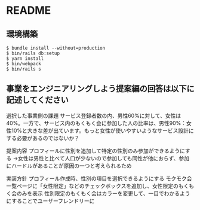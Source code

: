 # README

## 環境構築
```
$ bundle install --without=production
$ bin/rails db:setup
$ yarn install
$ bin/webpack
$ bin/rails s
```

## 事業をエンジニアリングしよう提案編の回答は以下に記述してください
選択した事業側の課題
サービス登録者数の内、男性60%に対して、女性は40%。一方で、サービス内のもくもく会に参加した人の比率は、男性90%：女性10%と大きな差が出ています。もっと女性が使いやすいようなサービス設計にする必要があるのではないか？

提案内容
プロフィールに性別を追加して特定の性別のみ参加ができるようにする
→女性は男性と比べて人口が少ないので参加しても同性が他におらず、参加にハードルがあることが原因の一つと考えられるため

実装方針
プロフィール作成時、性別の項目を選択できるようにする
モクモク会一覧ページに「女性限定」などのチェックボックスを追加し、女性限定のもくもく会のみを表示
性別限定のもくもく会はカラーを変更して、一目でわかるようにすることでユーザーフレンドリーに